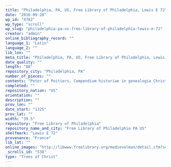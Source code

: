```yaml
---
title: "Philadelphia, PA, US, Free Library of Philadelphia, Lewis E 72"
date: "2016-09-28"
wp_id: "4782"
wp_type: "scroll"
wp_slug: "philadelphia-pa-us-free-library-of-philadelphia-lewis-e-72"
creator: "admin"
online_bibliography_record: ""
language_1: "Latin"
language_2: ""
lib_lon: ""
meta_title: "Philadelphia, PA, US, Free Library of Philadelphia, Lewis E 72"
date_quality: ""
length: "88"
repository_city: "Philadelphia, PA"
number_of_pieces: ""
contents: "Peter of Poitiers, Compendium historiae in genealogia Christi with treatise on the Candelabra."
completed: ""
repository_nation: "US"
orientation: ""
description: ""
prov_lon: ""
date_start: "1325"
prov_lat: ""
width: "39.5"
repository: "Free Library of Philadelphia"
repository_name_and_city: "Free Library of Philadelphia PA US"
shelfmark: "Lewis E 72"
provenance: "France"
lib_lat: ""
online_images: "http://libwww.freelibrary.org/medievalman/detail.cfm?searchKey=3225685800&ItemID=mca0720001"
_scrolls_id: "538"
type: "Trees of Christ"
---
```




